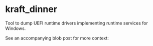 # kraft_dinner
Tool to dump UEFI runtime drivers implementing runtime services for Windows.

See an accompanying blob post for more context:

